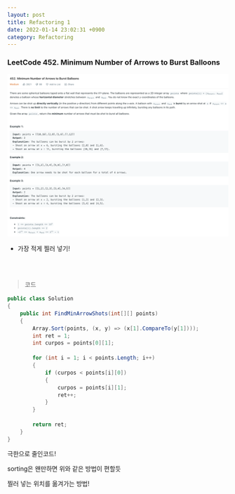 ```yaml
---
layout: post
title: Refactoring 1
date: 2022-01-14 23:02:31 +0900
category: Refactoring
---
```

### LeetCode 452. Minimum Number of Arrows to Burst Balloons

![](/assets/img/leetcode/452.png)

- 가장 적게 찔러 넣기!

<br><br>

>코드

```c#
public class Solution
{
    public int FindMinArrowShots(int[][] points)
    {
        Array.Sort(points, (x, y) => (x[1].CompareTo(y[1])));
        int ret = 1;
        int curpos = points[0][1];

        for (int i = 1; i < points.Length; i++)
        {
            if (curpos < points[i][0])
            {
                curpos = points[i][1];
                ret++;
            }
        }

        return ret;
    }
}
```

극한으로 줄인코드!

sorting은 왠만하면 위와 같은 방법이 편할듯

찔러 넣는 위치를 옮겨가는 방법!